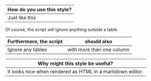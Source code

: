 <!-- CARD -->
| How do you use this style? |
| ---- |
| Just like this |

Of course, the script will ignore anything outside a table.

| Furthermore, the script | should also |
| ----- | ----- |
| Ignore any tables | with more than one column |

<!-- CARD -->
| Why might this style be useful? |
| --------- |
| It looks nice when rendered as HTML in a markdown editor. |
